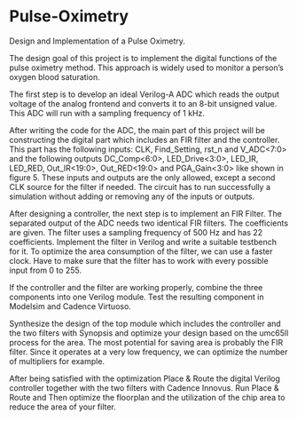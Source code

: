 # Pulse-Oximetry
Design and Implementation of a Pulse Oximetry.

The design goal of this project is to implement the digital functions of the pulse oximetry method. This approach is widely used to monitor a person’s oxygen blood saturation. 

The first step is to develop an ideal Verilog-A ADC which reads the output voltage of the analog frontend and converts it to an 8-bit unsigned value. This ADC will run with a sampling frequency of 1 kHz.

After writing the code for the ADC, the main part of this project will be constructing the digital part which includes an FIR filter and the controller. This part has the following inputs: CLK, Find_Setting, rst_n and V_ADC<7:0> and the following outputs DC_Comp<6:0>, LED_Drive<3:0>, LED_IR, LED_RED, Out_IR<19:0>, Out_RED<19:0> and PGA_Gain<3:0> like shown in figure 5. These inputs and outputs are the only allowed, except a second CLK source for the filter if needed. The circuit has to run successfully a simulation without adding or removing any of the inputs or outputs.

After designing a controller, the next step is to implement an FIR Filter. The separated output of the ADC needs two identical FIR filters. The coefficients are given. The
filter uses a sampling frequency of 500 Hz and has 22 coefficients. Implement the filter in Verilog and write a suitable testbench for it. To optimize the area consumption of the filter, we can use a faster
clock. Have to make sure that the filter has to work with every possible input from 0 to 255.

If the controller and the filter are working properly, combine the three components into one Verilog module. Test the resulting component in Modelsim and Cadence Virtuoso.

Synthesize the design of the top module which includes the controller and the two filters with Synopsis and optimize your design based on the umc65ll process for the area. The most potential for saving area is
probably the FIR filter. Since it operates at a very low frequency, we can optimize the number of multipliers for example.

After being satisfied with the optimization Place & Route the digital Verilog controller together with the two filters with Cadence Innovus. Run Place & Route and Then optimize the floorplan and the utilization of the chip area to reduce the area of your filter.
